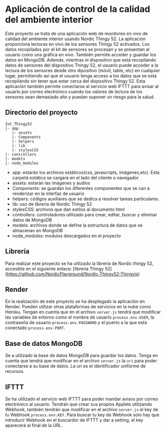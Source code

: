 # Aplicación de control de la calidad del ambiente interior 
Este proyecto se trata de una aplicación web de monitoreo en vivo de calidad del ambiente interior usando Nordic Thingy 52. La aplicación proporciona lecturas en vivo de los sensores Thingy 52 activados. Los datos recopilados por el kit de sensores se procesan y se presentan al usuario como una gráfica en vivo. También permite acceder y guardar los datos en MongoDB. Además, mientras el dispositivo que está recopilando datos de sensores del dispositivo Thingy 52, el usuario puede acceder a la lectura de los sensores desde otro dipositivo (móvil, table, etc) en cualquier lugar, permitiendo así que el usuario tenga acceso a los datos que se está recopilando sin tener que estar cerca del dispositivo Thingy 52. Esta aplicación también permite conectarse al servicio web IFTTT para avisar al usuario por correo electrónico cuando los valores de lectura de los sensores sean demasiado alto y puedan suponer un riesgo para la salud.

## Directorio del proyecto
~~~
Iot_Thingy52
|- app
   |- assets
   |- Components
   |- helpers
   |- lib
   |- stylesCSS
|- controllers 
|- models 
|- node_modules
~~~
- app: estarán los archivos estáticos(css, javascripts, imágenes,etc). Esta carpetá estática se cargará en el lado del cliente o navegador
- assets: estarán las imágenes y audios
- Components: se guardan los diferentes componentes que se can a renderizar en la interfaz de usuario
- helpers: códigos auxiliares que se dedica a resolver tareas particulares. 
- lib: uso de librería de Nordic Thingy 52
- stylesCSS: archivos que dan estilos al documento html
- controllers: controladores utilizado para crear, editar, buscar y eliminar datos de MongoDB
- models: archivos donde se define la estructura de datos que se almacenan en MongoDB
- node_modules: modulos descargados en el proyecto
## Librería
Para realizar este proyecto se ha utilizado la librería de Nordic thingy 52, accesible en el siguiente enlace: 
[libreria Thingy 52] (https://github.com/NordicPlayground/Nordic-Thingy52-Thingyjs)
## Render
En la realización de este proyecto se ha desplegado la aplicación en Render. Pueden utilizar otras plataformas de servicios en la nube como Heroku. Tengan en cuenta que en el archivo `server.js` tendrá que modificar las variables de entorno como el nombre de usuario `process.env.USER`, la contraseña de usuario `process.env.PASSWORD` y el puerto a la que está conectado `process.env.PORT`.
## Base de datos MongoDB
Se a utilizado la base de datos MongoDB para guardar los datos. Tenga en cuenta que tendrá que modificar en el archivo `server.js` la `uri` para poder conectarse a su base de datos. La uri es el identificador uniforme de recursos.
## IFTTT
Se ha utilizado el servicio web IFTTT para poder mandar avisos por correo electrónico al usuario. Tendrán que crear sus propios Applets utilizando Webhook, también tendrán que modificar en el archivo `server.js` el key de tu Webhook `process.env.KEY`. Para buscar tu key de Webhook solo hay que introducir Webhook en el buscardor de IFTTT y dar a setting, el key aparecerá al final de la URL.
